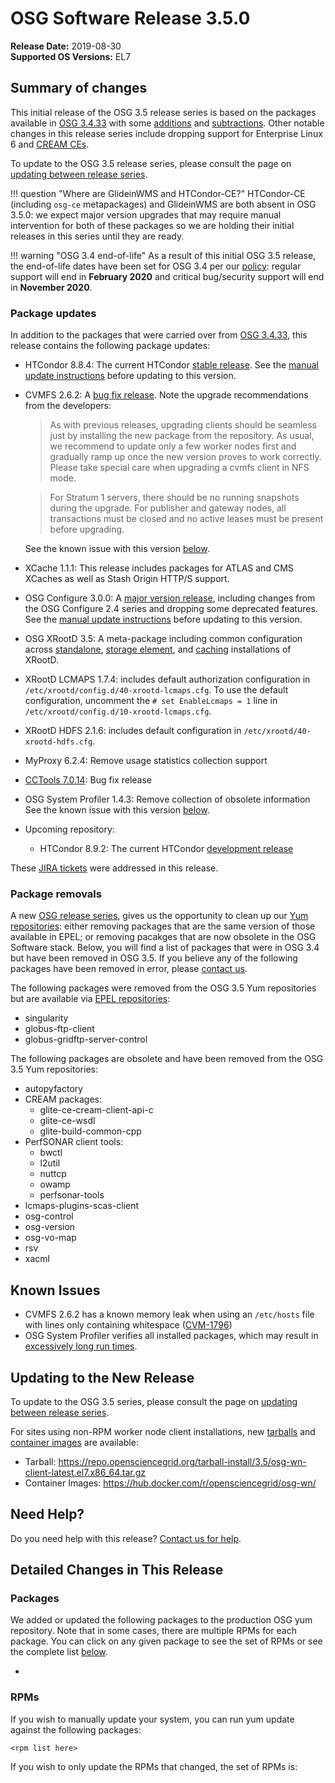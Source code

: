 OSG Software Release 3.5.0
===========================

**Release Date:** 2019-08-30    
**Supported OS Versions:** EL7

Summary of changes
------------------

This initial release of the OSG 3.5 release series is based on the packages available in
[OSG 3.4.33](/release/3.4/release-3-4-33#) with some [additions](#package-updates) and [subtractions](#package-removals).
Other notable changes in this release series include dropping support for Enterprise Linux 6 and
[CREAM CEs](https://opensciencegrid.org/technology/policy/cream-support/).

To update to the OSG 3.5 release series, please consult the page on
[updating between release series](/release/release_series#updating-to-osg-35).

!!! question "Where are GlideinWMS and HTCondor-CE?"
    HTCondor-CE (including `osg-ce` metapackages) and GlideinWMS are both absent in OSG 3.5.0:
    we expect major version upgrades that may require manual intervention for both of these packages so we are holding
    their initial releases in this series until they are ready.

!!! warning "OSG 3.4 end-of-life"
    As a result of this initial OSG 3.5 release, the end-of-life dates have been set for OSG 3.4 per our
    [policy](https://opensciencegrid.org/technology/policy/release-series/):
    regular support will end in **February 2020** and critical bug/security support will end in **November 2020**.

### Package updates ###

In addition to the packages that were carried over from [OSG 3.4.33](/release/3.4/release-3-4-33#),
this release contains the following package updates:

-   HTCondor 8.8.4: The current HTCondor [stable release](https://htcondor.readthedocs.io/en/v8_8_4/version-history/stable-release-series-88.html).
    See the [manual update instructions](/release/release_series#updating-to-htcondor-8.8.x) before
    updating to this version.
-   CVMFS 2.6.2: A [bug fix release](https://cvmfs.readthedocs.io/en/2.6/cpt-releasenotes.html).
    Note the upgrade recommendations from the developers:

    > As with previous releases, upgrading clients should be seamless just by installing the new package from the
    > repository.
    > As usual, we recommend to update only a few worker nodes first and gradually ramp up once the new version proves
    > to work correctly.
    > Please take special care when upgrading a cvmfs client in NFS mode.

    > For Stratum 1 servers, there should be no running snapshots during the upgrade.
    > For publisher and gateway nodes, all transactions must be closed and no active leases must be present before
    > upgrading.

    See the known issue with this version [below](#known-issues).

-   XCache 1.1.1: This release includes packages for ATLAS and CMS XCaches as well as Stash Origin HTTP/S support.
-   OSG Configure 3.0.0: A [major version release](https://github.com/opensciencegrid/osg-configure/releases/tag/v3.0.0),
    including changes from the OSG Configure 2.4 series and dropping some deprecated features.
    See the [manual update instructions](/release/release_series#updating-to-osg-configure-3) before updating to this
    version.
-   OSG XRootD 3.5: A meta-package including common configuration across [standalone](/data/xrootd/install-standalone),
    [storage element](/data/xrootd/install-storage-element), and [caching](/data/stashcache/overview) installations of
    XRootD.
-   XRootD LCMAPS 1.7.4: includes default authorization configuration in `/etc/xrootd/config.d/40-xrootd-lcmaps.cfg`.
    To use the default configuration, uncomment the `# set EnableLcmaps = 1` line in `/etc/xrootd/config.d/10-xrootd-lcmaps.cfg`.
-   XRootD HDFS 2.1.6: includes default configuration in `/etc/xrootd/40-xrootd-hdfs.cfg`.
-   MyProxy 6.2.4: Remove usage statistics collection support
-   [CCTools 7.0.14](http://ccl.cse.nd.edu/software/): Bug fix release
-   OSG System Profiler 1.4.3: Remove collection of obsolete information
    See the known issue with this version [below](#known-issues).
-   Upcoming repository:
    - HTCondor 8.9.2: The current HTCondor [development release](https://htcondor.readthedocs.io/en/v8_9_2/version-history/development-release-series-89.html)

These
[JIRA tickets](https://jira.opensciencegrid.org/issues/?jql=project%20%3D%20SOFTWARE%20AND%20fixVersion%20%3D%203.5.0%20)
were addressed in this release.


### Package removals ###

A new [OSG release series](/release/release_series/), gives us the opportunity to clean up our
[Yum repositories](/common/yum#repositories):
either removing packages that are the same version of those available in EPEL;
or removing pacakges that are now obsolete in the OSG Software stack.
Below, you will find a list of packages that were in OSG 3.4 but have been removed in OSG 3.5.
If you believe any of the following packages have been removed in error, please [contact us](/common/help).

The following packages were removed from the OSG 3.5 Yum repositories but are available via
[EPEL repositories](/common/yum#install-the-epel-repositories):

- singularity
- globus-ftp-client
- globus-gridftp-server-control

The following packages are obsolete and have been removed from the OSG 3.5 Yum repositories:

- autopyfactory
- CREAM packages:
    - glite-ce-cream-client-api-c
    - glite-ce-wsdl
    - glite-build-common-cpp
- PerfSONAR client tools:
    - bwctl
    - l2util
    - nuttcp
    - owamp
    - perfsonar-tools
- lcmaps-plugins-scas-client
- osg-control
- osg-version
- osg-vo-map
- rsv
- xacml

Known Issues
------------

- CVMFS 2.6.2 has a known memory leak when using an `/etc/hosts` file with lines only containing whitespace
([CVM-1796](https://sft.its.cern.ch/jira/browse/CVM-1796))
- OSG System Profiler verifies all installed packages, which may result in
[excessively long run times](https://opensciencegrid.atlassian.net/browse/SOFTWARE-3804).


Updating to the New Release
---------------------------

To update to the OSG 3.5 series, please consult the page on
[updating between release series](/release/release_series#updating-to-osg-35).

For sites using non-RPM worker node client installations, new [tarballs](/worker-node/install-wn-tarball) and
[container images](/worker-node/using-wn-containers) are available:

- Tarball: <https://repo.opensciencegrid.org/tarball-install/3.5/osg-wn-client-latest.el7.x86_64.tar.gz>
- Container Images: <https://hub.docker.com/r/opensciencegrid/osg-wn/>

Need Help?
----------

Do you need help with this release? [Contact us for help](/common/help).

Detailed Changes in This Release
--------------------------------

### Packages

We added or updated the following packages to the production OSG yum repository.
Note that in some cases, there are multiple RPMs for each package.
You can click on any given package to see the set of RPMs or see the complete list [below](#rpms).

-

### RPMs

If you wish to manually update your system, you can run yum update against the following packages:

    <rpm list here>

If you wish to only update the RPMs that changed, the set of RPMs is:

``` file
```
